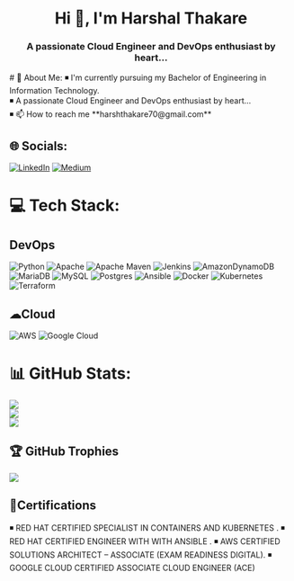 <h1 align="center">Hi 👋, I'm Harshal Thakare</h1>
<h3 align="center">A passionate Cloud Engineer and DevOps enthusiast by heart...</h3>
# 💫 About Me:
◾ I'm currently pursuing my Bachelor of Engineering in Information Technology.<br>◾ A passionate Cloud Engineer and DevOps enthusiast by heart... <br>◾ 📫 How to reach me **harshthakare70@gmail.com**


## 🌐 Socials:
[![LinkedIn](https://img.shields.io/badge/LinkedIn-%230077B5.svg?logo=linkedin&logoColor=white)](https://linkedin.com/in/harsh-thakare) [![Medium](https://img.shields.io/badge/Medium-12100E?logo=medium&logoColor=white)](https://medium.com/@@harshthakare70) 

# 💻 Tech Stack:
## DevOps 
![Python](https://img.shields.io/badge/python-3670A0?style=for-the-badge&logo=python&logoColor=ffdd54) ![Apache](https://img.shields.io/badge/apache-%23D42029.svg?style=for-the-badge&logo=apache&logoColor=white) ![Apache Maven](https://img.shields.io/badge/Apache%20Maven-C71A36?style=for-the-badge&logo=Apache%20Maven&logoColor=white) ![Jenkins](https://img.shields.io/badge/jenkins-%232C5263.svg?style=for-the-badge&logo=jenkins&logoColor=white) ![AmazonDynamoDB](https://img.shields.io/badge/Amazon%20DynamoDB-4053D6?style=for-the-badge&logo=Amazon%20DynamoDB&logoColor=white) ![MariaDB](https://img.shields.io/badge/MariaDB-003545?style=for-the-badge&logo=mariadb&logoColor=white) ![MySQL](https://img.shields.io/badge/mysql-%2300f.svg?style=for-the-badge&logo=mysql&logoColor=white) ![Postgres](https://img.shields.io/badge/postgres-%23316192.svg?style=for-the-badge&logo=postgresql&logoColor=white) ![Ansible](https://img.shields.io/badge/ansible-%231A1918.svg?style=for-the-badge&logo=ansible&logoColor=white) ![Docker](https://img.shields.io/badge/docker-%230db7ed.svg?style=for-the-badge&logo=docker&logoColor=white) ![Kubernetes](https://img.shields.io/badge/kubernetes-%23326ce5.svg?style=for-the-badge&logo=kubernetes&logoColor=white) ![Terraform](https://img.shields.io/badge/terraform-%235835CC.svg?style=for-the-badge&logo=terraform&logoColor=white)

## ☁Cloud 
![AWS](https://img.shields.io/badge/AWS-%23FF9900.svg?style=for-the-badge&logo=amazon-aws&logoColor=white) ![Google Cloud](https://img.shields.io/badge/Google%20Cloud-%234285F4.svg?style=for-the-badge&logo=google-cloud&logoColor=white)
# 
# 📊 GitHub Stats:
![](https://github-readme-stats.vercel.app/api?username=HARSHAL732001&theme=dark&hide_border=false&include_all_commits=false&count_private=false)<br/>
![](https://github-readme-streak-stats.herokuapp.com/?user=HARSHAL732001&theme=dark&hide_border=false)<br/>
![](https://github-readme-stats.vercel.app/api/top-langs/?username=HARSHAL732001&theme=dark&hide_border=false&include_all_commits=false&count_private=false&layout=compact)

## 🏆 GitHub Trophies
![](https://github-profile-trophy.vercel.app/?username=HARSHAL732001&theme=onedark&no-frame=false&no-bg=true&margin-w=4)

## 📃Certifications
◾ RED HAT CERTIFIED SPECIALIST IN CONTAINERS AND KUBERNETES .
◾ RED HAT CERTIFIED ENGINEER WITH WITH ANSIBLE .
◾ AWS CERTIFIED SOLUTIONS ARCHITECT – ASSOCIATE (EXAM READINESS DIGITAL).
◾ GOOGLE CLOUD CERTIFIED ASSOCIATE CLOUD ENGINEER (ACE)
